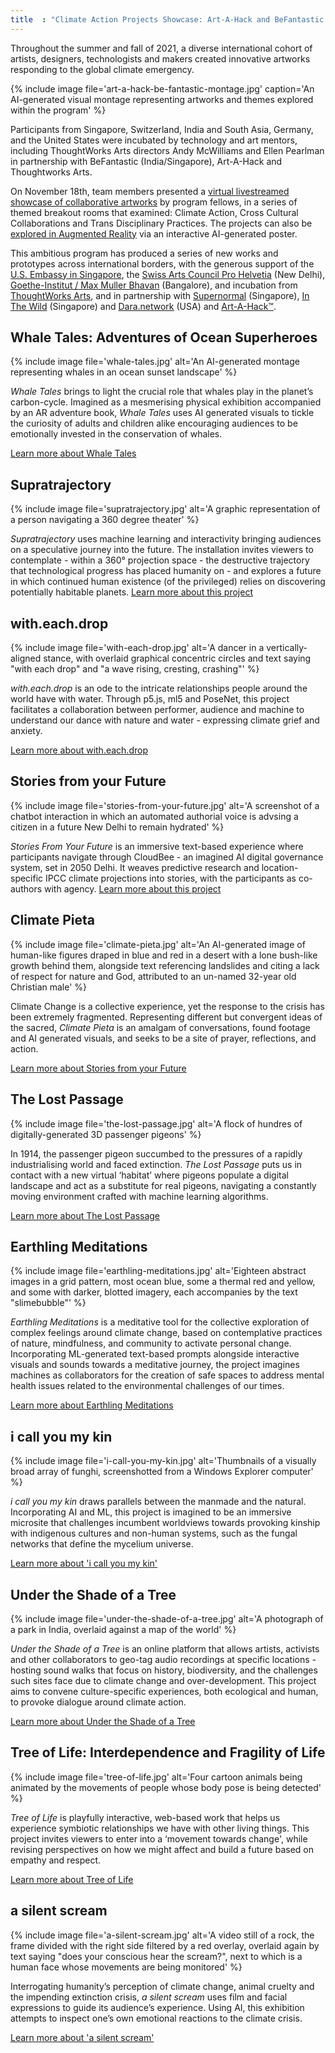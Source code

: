 ```yaml
---
title  : "Climate Action Projects Showcase: Art-A-Hack and BeFantastic 2021"
---
```

Throughout the summer and fall of 2021, a diverse international cohort of artists, designers, technologists and makers created innovative artworks responding to the global climate emergency.

{% include image file='art-a-hack-be-fantastic-montage.jpg'
   caption='An AI-generated visual montage representing artworks and themes explored within the program' %}

Participants from Singapore, Switzerland, India and South Asia, Germany, and the United States were incubated by technology and art mentors, including ThoughtWorks Arts directors Andy McWilliams and Ellen Pearlman in partnership with BeFantastic (India/Singapore), Art-A-Hack and Thoughtworks Arts.

<!--excerpt-ends-->

On November 18th, team members presented a [virtual livestreamed showcase of collaborative artworks](https://befantastic.in/together/overview/) by program fellows, in a series of themed breakout rooms that examined: Climate Action, Cross Cultural Collaborations and Trans Disciplinary Practices. The projects can also be [explored in Augmented Reality](https://befantastic.in/together/) via an interactive AI-generated poster.

This ambitious program has produced a series of new works and prototypes across international borders, with the generous support of the [U.S. Embassy in Singapore](https://sg.usembassy.gov/), the [Swiss Arts Council Pro Helvetia](https://prohelvetia.ch/en/) (New Delhi), [Goethe-Institut / Max Muller Bhavan](https://www.goethe.de/de/index.html) (Bangalore), and incubation from [ThoughtWorks Arts](https://www.thoughtworksarts.io), and in partnership with [Supernormal](https://www.arts.com.my/check-it-out/supernormal-art-gallery) (Singapore), [In The Wild](https://www.weareinthewild.com/) (Singapore) and [Dara.network](https://www.dara.network/) (USA) and [Art-A-Hack™](https://artahack.io/).

## Whale Tales: Adventures of Ocean Superheroes

{% include image file='whale-tales.jpg'
   alt='An AI-generated montage representing whales in an ocean sunset landscape' %}

*Whale Tales* brings to light the crucial role that whales play in the planet’s carbon-cycle. Imagined as a mesmerising physical exhibition accompanied by an AR adventure book, *Whale Tales* uses AI generated visuals to tickle the curiosity of adults and children alike encouraging audiences to be emotionally invested in the conservation of whales.

[Learn more about Whale Tales](https://befantastic.in/together/whale-tales/)

## Supratrajectory

{% include image file='supratrajectory.jpg'
   alt='A graphic representation of a person navigating a 360 degree theater' %}

*Supratrajectory* uses machine learning and interactivity bringing audiences on a speculative journey into the future. The installation invites viewers to contemplate - within a 360° projection space - the destructive trajectory that technological progress has placed humanity on - and explores a future in which continued human existence (of the privileged) relies on discovering potentially habitable planets. 
[Learn more about this project](https://befantastic.in/together/supratrajectory/)

## with.each.drop

{% include image file='with-each-drop.jpg'
   alt='A dancer in a vertically-aligned stance, with overlaid graphical concentric circles and text saying "with each drop" and "a wave rising, cresting, crashing"' %}

*with.each.drop* is an ode to the intricate relationships people around the world have with water. Through p5.js, ml5 and PoseNet, this project facilitates a collaboration between performer, audience and machine to understand our dance with nature and water - expressing climate grief and anxiety.

[Learn more about with.each.drop](https://befantastic.in/together/with-each-drop/)

## Stories from your Future

{% include image file='stories-from-your-future.jpg'
   alt='A screenshot of a chatbot interaction in which an automated authorial voice is advsing a citizen in a future New Delhi to remain hydrated' %}

*Stories From Your Future* is an immersive text-based experience where participants navigate through CloudBee - an imagined AI digital governance system, set in 2050 Delhi. It weaves predictive research and location-specific IPCC climate projections into stories, with the participants as co-authors with agency.
[Learn more about this project](https://befantastic.in/together/stories-from-your-future/)

## Climate Pieta

{% include image file='climate-pieta.jpg'
   alt='An AI-generated image of human-like figures draped in blue and red in a desert with a lone bush-like growth behind them, alongside text referencing landslides and citing a lack of respect for nature and God, attributed to an un-named 32-year old Christian male' %}

Climate Change is a collective experience, yet the response to the crisis has been extremely fragmented. Representing different but convergent ideas of the sacred, *Climate Pieta* is an amalgam of conversations, found footage and AI generated visuals, and seeks to be a site of prayer, reflections, and action. 

[Learn more about Stories from your Future](https://befantastic.in/together/climate-pieta/#jp-carousel-6462)

## The Lost Passage

{% include image file='the-lost-passage.jpg'
   alt='A flock of hundres of digitally-generated 3D passenger pigeons' %}

In 1914, the passenger pigeon succumbed to the pressures of a rapidly industrialising world and faced extinction. *The Lost Passage* puts us in contact with a new virtual ‘habitat’ where pigeons populate a digital landscape and act as a substitute for real pigeons, navigating a constantly moving environment crafted with machine learning algorithms.

[Learn more about The Lost Passage](https://befantastic.in/together/the-lost-passage/)

## Earthling Meditations

{% include image file='earthling-meditations.jpg'
   alt='Eighteen abstract images in a grid pattern, most ocean blue, some a thermal red and yellow, and some with darker, blotted imagery, each accompanies by the text "slimebubble"' %}

*Earthling Meditations* is a meditative tool for the collective exploration of complex feelings around climate change, based on contemplative practices of nature, mindfulness, and community to activate personal change. Incorporating ML-generated text-based prompts alongside interactive visuals and sounds towards a meditative journey, the project imagines machines as collaborators for the creation of safe spaces to address mental health issues related to the environmental challenges of our times.

[Learn more about Earthling Meditations](https://befantastic.in/together/earthling-meditations/)

## i call you my kin

{% include image file='i-call-you-my-kin.jpg'
   alt='Thumbnails of a visually broad array of funghi, screenshotted from a Windows Explorer computer' %}

*i call you my kin* draws parallels between the manmade and the natural. Incorporating AI and ML, this project is imagined to be an immersive microsite that challenges incumbent worldviews towards provoking kinship with indigenous cultures and non-human systems, such as the fungal networks that define the mycelium universe.

[Learn more about 'i call you my kin'](https://befantastic.in/together/i-call-you-my-kin/)

## Under the Shade of a Tree

{% include image file='under-the-shade-of-a-tree.jpg'
   alt='A photograph of a park in India, overlaid against a map of the world' %}

*Under the Shade of a Tree* is an online platform that allows artists, activists and other collaborators to geo-tag audio recordings at specific locations - hosting sound walks that focus on history, biodiversity, and the challenges such sites face due to climate change and over-development. This project aims to convene culture-specific experiences, both ecological and human, to provoke dialogue around climate action.

[Learn more about Under the Shade of a Tree](https://befantastic.in/together/under-the-shade-of-a-tree/)

## Tree of Life: Interdependence and Fragility of Life

{% include image file='tree-of-life.jpg'
   alt='Four cartoon animals being animated by the movements of people whose body pose is being detected' %}

*Tree of Life* is playfully interactive, web-based work that helps us experience symbiotic relationships we have with other living things. This project invites viewers to enter into a ‘movement towards change', while revising perspectives on how we might affect and build a future based on empathy and respect.

[Learn more about Tree of Life](https://befantastic.in/together/tree-of-life/)

## a silent scream

{% include image file='a-silent-scream.jpg'
   alt='A video still of a rock, the frame divided with the right side filtered by a red overlay, overlaid again by text saying "does your conscious hear the scream?", next to which is a human face whose movements are being monitored' %}

Interrogating humanity’s perception of climate change, animal cruelty and the impending extinction crisis, *a silent scream* uses film and facial expressions to guide its audience’s experience. Using AI, this exhibition attempts to inspect one’s own emotional reactions to the climate crisis.

[Learn more about 'a silent scream'](https://befantastic.in/together/a-silent-scream/)